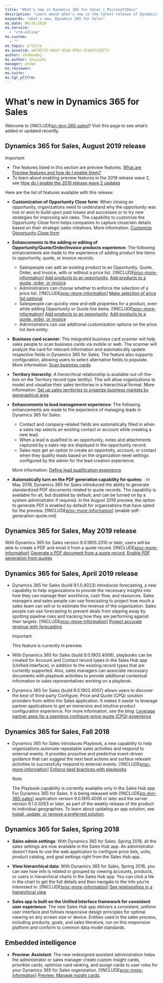 ```yaml
---
title: "What's new in Dynamics 365 for Sales | MicrosoftDocs"
description: "Learn about what's new in the latest release of Dynamics 365 for Sales."
keywords: "what's new, Dynamics 365 for Sales"
ms.date: 08/26/2019
ms.service:
  - "crm-online"
ms.custom:
  - ""
ms.topic: article
ms.assetid: a87d5f37-892f-43a8-97b2-151037132f72
author: shubhadaj
ms.author: shujoshi
manager: annbe
ms.reviewer: 
ms.suite: 
ms.tgt_pltfrm: 
---
```


# What's new in Dynamics 365 for Sales

Welcome to [!INCLUDE[pn-dyn-365-sales](../includes/pn-dyn-365-sales.md)]! Visit this page to see what’s added or updated recently. 


## Dynamics 365 for Sales, August 2019 release

> [!IMPORTANT]
> - The features listed in this section are preview features. [What are Preview features and how do I enable them?](../admin/what-are-preview-features-how-do-i-enable-them.md)
> - To learn about enabling preview features in the 2019 release wave 2, see [How do I enable the 2019 release wave 2 updates](/power-platform/admin/preview-october-2019-updates#when-will-the-2019-release-wave-2-features-be-enabled)

Here are the list of features available with this release:

- **Customization of Opportunity Close form**: When closing an opportunity, organizations need to understand why the opportunity was lost or won to build upon past losses and successes or to try new strategies for improving win rates. The capability to customize the Opportunity Close form helps companies to capture close/win details based on their strategic sales initiatives. More information: [Customize Opportunity Close form](customize-opportunity-close-experience.md)

- **Enhancements to the adding or editing of Opportunity/Quote/Order/Invoice products experience**: The following enhancements are made to the experience of adding product line items to opportunity, quote, or invoice records:
    - Salespeople can add an existing product to an Opportunity, Quote, Order, and Invoice, with or without a price list. [!INCLUDE[proc-more-information](../includes/proc-more-information.md)] [Add products to an opportunity](add-products-opportunity.md), [Add products to a quote, order, or invoice](add-product-quote-order-invoice.md)
    - Administrators can choose whether to enforce the selection of a price list. [!INCLUDE[proc-more-information](../includes/proc-more-information.md)] [Make selection of price list optional](make-price-list-optional.md)
    - Salespeople can quickly view and edit properties for a product, even while editing Opportunity or Quote line items. [!INCLUDE[proc-more-information](../includes/proc-more-information.md)] [Add products to an opportunity](add-products-opportunity.md), [Add products to a quote, order, or invoice](add-product-quote-order-invoice.md)
    - Administrators can use additional customization options on the price list item entity.

- **Business card scanner**: The integrated business card scanner will help sales people to scan business cards via mobile or web. The scanner will analyze the card for relevant information and automatically update respective fields in Dynamics 365 for Sales. The feature also supports configuration, allowing users to select alternative fields to populate. More information: [Scan business cards](scan-business-cards.md)

- **Territory hierarchy**: A hierarchical relationship is available out-of-the-box on the Territory record type (entity). This will allow organizations to model and visualize their sales territories in a hierarchical format. More information: [Set up sales territories to organize business markets by geographical area](../admin/set-up-sales-territories-organize-business-markets-geographical-area.md)

- **Enhancements to lead management experience**: The following enhancements are made to the experience of managing leads in Dynamics 365 for Sales:
    - Contact and company-related fields are automatically filled in when a sales rep selects an existing contact or account while creating a new lead.
    - When a lead is qualified to an opportunity, notes and attachments captured by a sales rep are displayed in the opportunity record.
    - Sales reps get an option to create an opportnity, account, or contact when they qualify leads based on the organization-level settings configured by the admin for the lead creation experience.  

    More information: [Define lead qualification experience](define-lead-qualification-experience.md)

- **Automatically turn on the PDF generation capability for quotes**: : In May 2019, Dynamics 365 for Sales introduced the ability to generate standardized PDF documents related to quote records. The capability is available for all, but disabled by default; and can be turned on by a system administrator if required. In the August 2019 preview, the option to generate PDf is enabled by default for organizations that have opted for the preview.  [!INCLUDE[proc-more-information](../includes/proc-more-information.md)] (enable-pdf-generation-quote.md)


## Dynamics 365 for Sales, May 2019 release

With Dynamics 365 for Sales version 9.0.1905.2010 or later, users will be able to create a PDF and email it from a quote record. [!INCLUDE[proc-more-information](../includes/proc-more-information.md)] [Generate a PDF document from a quote record](create-quote-pdf.md), [Enable PDF generation from quotes](enable-pdf-generation-quote.md) 

## Dynamics 365 for Sales, April 2019 release

-  Dynamics 365 for Sales (build 9.1.0.4023) introduces forecasting, a new capability to help organizations to provide the necessary insights into how they can manage their workforce, cash flow, and resources.
Sales managers and sales people can use forecasting to project how much a sales team can sell or to estimate the revenue of the organization. Sales people can use forecasting to prevent deals from slipping away by spotting pipeline risks and tracking how they are performing against their targets.  [!INCLUDE[proc-more-information](../includes/proc-more-information.md)] [Project accurate revenue with forecasting](project-accurate-revenue-sales-forecasting.md)

    > [!IMPORTANT]
    > This feature is currently in preview. 

- With Dynamics 365 for Sales (build 9.0.1903.4006), playbooks can be created for Account and Contact record types in the Sales Hub app (Unified Interface), in addition to the existing record types that are currently supported. Also, sales managers can associate necessary documents with playbook activities to provide additional contextual information to sales representatives working on a playbook.

- Dynamics 365 for Sales (build 9.0.1903.4007) allows users to discover the best of third-party Configure, Price and Quote (CPQ) solution providers from within the Sales application. It makes it easier to leverage partner applications to get an immersive and intuitive product configuration experience. For more information, see the blog: [Leverage partner apps for a seamless configure-price-quote (CPQ) experience](https://cloudblogs.microsoft.com/dynamics365/bdm/2019/04/09/leverage-partner-apps-for-a-seamless-configure-price-quote-cpq-experience/)


## Dynamics 365 for Sales, Fall 2018

-  Dynamics 365 for Sales introduces Playbook, a new capability to help organizations automate repeatable sales activities and respond to external events. It provides proactive and predictive event-driven guidance that can suggest the next best actions and surface relevant activities to successfully respond to external events. [!INCLUDE[proc-more-information](../includes/proc-more-information.md)] [Enforce best bractices with playbooks](enforce-best-practices-playbooks.md)

   > [!NOTE]
   > The Playbook capability is currently available only in the Sales Hub app For Dynamics 365 for Sales. It is being released with [!INCLUDE[pn-dyn-365-sales](../includes/pn-dyn-365-sales.md)] application version 9.0.1810.4006 or later and the server version 9.1.0.0263 or later, as part of the weekly release of the product to individual geographies. 
   > To learn about updating an app solution, see [Install, update, or remove a preferred solution](../admin/install-remove-preferred-solution.md). 



## Dynamics 365 for Sales, Spring 2018 

-  **Sales admin settings**: With Dynamics 365 for Sales, Spring 2018, all the sales settings are now available in the Sales Hub app. An administrator doesn't have to use the web application to configure price lists, units, product catalog, and goal settings right from the Sales Hub app. 

-  **View hierarchical data**: With Dynamics 365 for Sales, Spring 2018, you can see how info is related or grouped by viewing accounts, products, or users in hierarchical charts in the Sales Hub app. You can click a tile in the chart to get the full details and then navigate to the info you’re interested in. [!INCLUDE[proc-more-information](../includes/proc-more-information.md)] [See relationships in a hierarchical view](../basics/hierarchical-relationship.md)

-  **Sales app is built on the Unified Interface framework for consistent user experience**: The new Sales Hub app delivers a consistent, uniform user interface and follows responsive design principles for optimal viewing on any screen size or device. Entities used in the sales process, including products, goals, and sales literature, run on this responsive platform and conform to common data model standards. 


## Embedded intelligence

- **Preview: Assistant**: The new redesigned assistant administration helps the administrator or sales manager create custom insight cards, prioritize cards, optimize card ranking, and assign cards to user roles for your Dynamics 365 for Sales organization. 
[!INCLUDE[proc-more-information](../includes/proc-more-information.md)] [Preview: Manage insight cards](../sales-enterprise/manage-custom-cards-flow.md).
